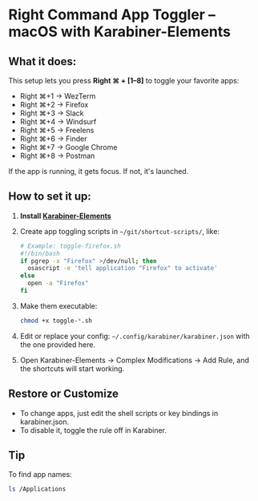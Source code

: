 # Right Command App Toggler – macOS with Karabiner-Elements

## What it does:

This setup lets you press **Right ⌘ + [1–8]** to toggle your favorite apps:

- Right ⌘+1 → WezTerm
- Right ⌘+2 → Firefox
- Right ⌘+3 → Slack
- Right ⌘+4 → Windsurf
- Right ⌘+5 → Freelens
- Right ⌘+6 → Finder
- Right ⌘+7 → Google Chrome
- Right ⌘+8 → Postman

If the app is running, it gets focus. If not, it's launched.

## How to set it up:

1. **Install [Karabiner-Elements](https://karabiner-elements.pqrs.org/)**
2. Create app toggling scripts in `~/git/shortcut-scripts/`, like:

   ```bash
   # Example: toggle-firefox.sh
   #!/bin/bash
   if pgrep -x "Firefox" >/dev/null; then
     osascript -e 'tell application "Firefox" to activate'
   else
     open -a "Firefox"
   fi
   ```

3. Make them executable:

   ```bash
   chmod +x toggle-*.sh
   ```

4. Edit or replace your config: `~/.config/karabiner/karabiner.json` with the one provided here.

5. Open Karabiner-Elements → Complex Modifications → Add Rule, and the shortcuts will start working.

## Restore or Customize

- To change apps, just edit the shell scripts or key bindings in karabiner.json.
- To disable it, toggle the rule off in Karabiner.

## Tip

To find app names:

```bash
ls /Applications
```
